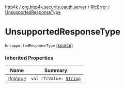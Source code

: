 [http4k](../../index.md) / [org.http4k.security.oauth.server](../index.md) / [RfcError](index.md) / [UnsupportedResponseType](./-unsupported-response-type.md)

# UnsupportedResponseType

`UnsupportedResponseType` [(source)](https://github.com/http4k/http4k/blob/master/http4k-security-oauth/src/main/kotlin/org/http4k/security/oauth/server/OAuthError.kt#L16)

### Inherited Properties

| Name | Summary |
|---|---|
| [rfcValue](rfc-value.md) | `val rfcValue: `[`String`](https://kotlinlang.org/api/latest/jvm/stdlib/kotlin/-string/index.html) |
